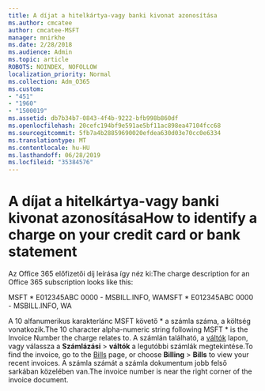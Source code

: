 ```yaml
---
title: A díjat a hitelkártya-vagy banki kivonat azonosítása
ms.author: cmcatee
author: cmcatee-MSFT
manager: mnirkhe
ms.date: 2/28/2018
ms.audience: Admin
ms.topic: article
ROBOTS: NOINDEX, NOFOLLOW
localization_priority: Normal
ms.collection: Adm_O365
ms.custom:
- "451"
- "1960"
- "1500019"
ms.assetid: db7b34b7-0843-4f4b-9222-bfb998b860df
ms.openlocfilehash: 20cefc194bf9e591ae5bf11ac898ea47104fcc68
ms.sourcegitcommit: 5fb7a4b28859690020efdea630d03e70cc0e6334
ms.translationtype: MT
ms.contentlocale: hu-HU
ms.lasthandoff: 06/28/2019
ms.locfileid: "35384576"
---
```

# <a name="how-to-identify-a-charge-on-your-credit-card-or-bank-statement"></a><span data-ttu-id="d82fa-102">A díjat a hitelkártya-vagy banki kivonat azonosítása</span><span class="sxs-lookup"><span data-stu-id="d82fa-102">How to identify a charge on your credit card or bank statement</span></span>

<span data-ttu-id="d82fa-103">Az Office 365 előfizetői díj leírása így néz ki:</span><span class="sxs-lookup"><span data-stu-id="d82fa-103">The charge description for an Office 365 subscription looks like this:</span></span>
  
<span data-ttu-id="d82fa-104">MSFT \* E012345ABC 0000 - MSBILL.INFO, WA</span><span class="sxs-lookup"><span data-stu-id="d82fa-104">MSFT \* E012345ABC 0000 - MSBILL.INFO, WA</span></span>
  
<span data-ttu-id="d82fa-105">A 10 alfanumerikus karakterlánc MSFT követő \* a számla száma, a költség vonatkozik.</span><span class="sxs-lookup"><span data-stu-id="d82fa-105">The 10 character alpha-numeric string following MSFT \* is the Invoice Number the charge relates to.</span></span> <span data-ttu-id="d82fa-106">A számlán található, a [váltók](https://go.microsoft.com/fwlink/p/?linkid=848039) lapon, vagy válassza a **Számlázási** \> **váltók** a legutóbbi számlák megtekintése.</span><span class="sxs-lookup"><span data-stu-id="d82fa-106">To find the invoice, go to the [Bills](https://go.microsoft.com/fwlink/p/?linkid=848039) page, or choose **Billing** \> **Bills** to view your recent invoices.</span></span> <span data-ttu-id="d82fa-107">A számla számát a számla dokumentum jobb felső sarkában közelében van.</span><span class="sxs-lookup"><span data-stu-id="d82fa-107">The invoice number is near the right corner of the invoice document.</span></span>
  
